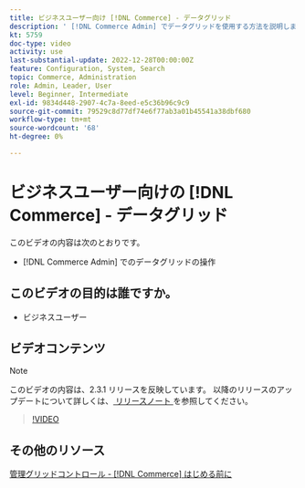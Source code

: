 ```yaml
---
title: ビジネスユーザー向け [!DNL Commerce] - データグリッド
description: ' [!DNL Commerce Admin] でデータグリッドを使用する方法を説明します。'
kt: 5759
doc-type: video
activity: use
last-substantial-update: 2022-12-28T00:00:00Z
feature: Configuration, System, Search
topic: Commerce, Administration
role: Admin, Leader, User
level: Beginner, Intermediate
exl-id: 9834d448-2907-4c7a-8eed-e5c36b96c9c9
source-git-commit: 79529c8d77df74e6f77ab3a01b45541a38dbf680
workflow-type: tm+mt
source-wordcount: '68'
ht-degree: 0%

---
```


# ビジネスユーザー向けの [!DNL Commerce] - データグリッド

このビデオの内容は次のとおりです。

- [!DNL Commerce Admin] でのデータグリッドの操作

## このビデオの目的は誰ですか。

- ビジネスユーザー

## ビデオコンテンツ

>[!NOTE]
>
>このビデオの内容は、2.3.1 リリースを反映しています。 以降のリリースのアップデートについて詳しくは、[ リリースノート ](https://experienceleague.adobe.com/docs/commerce-operations/release/notes/overview.html) を参照してください。

>[!VIDEO](https://video.tv.adobe.com/v/35960?quality=12&learn=on)

## その他のリソース

[ 管理グリッドコントロール - [!DNL Commerce]  はじめる前に ](https://experienceleague.adobe.com/docs/commerce-admin/start/admin/tools/admin-grid-controls.html)
